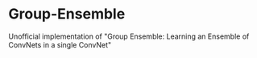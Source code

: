 # Group-Ensemble
Unofficial implementation of "Group Ensemble: Learning an Ensemble of ConvNets in a single ConvNet"
